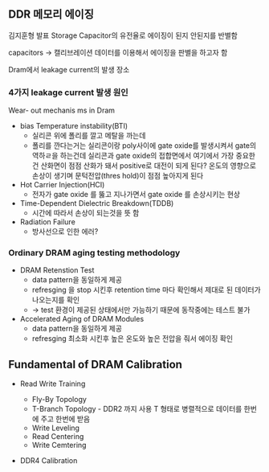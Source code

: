 ## DDR 메모리 에이징

김지훈형 발표
Storage Capacitor의 유전율로 에이징이 된지 안된지를 반별함

capacitors 
-> 캘리브레이션 데이터를 이용해서 에이징을 판별을 하고자 함

Dram에서 leakage current의 발생 장소

### 4가지 leakage current 발생 원인
Wear- out mechanis ms in Dram 
- bias Temperature instability(BTI)
	- 실리콘 위에 폴리를 깔고 메탈을 까는데
	- 폴리를 깐다는거는 실리콘이랑 poly사이에 gate oxide를 발생시켜서 gate의 역하ㄹ을 하는건데 실리콘과 gate oxide의 접합면에서 여기에서 가장 중요한건 산화면이 점점 산화가 돼서 positive로 대전이 되게 된다? 온도의 영향으로 손상이 생기며 문턱전압(thres hold)이 점점 높아지게 된다
- Hot Carrier Injection(HCI)
	- 전자가 gate oxide 를 뚫고 지나가면서 gate oxide 를 손상시키는 현상
- Time-Dependent Dielectric Breakdown(TDDB)
	- 시간에 따라서 손상이 되는것을 뜻 함
- Radiation Failure
	- 방사선으로 인한 에러?

###  Ordinary DRAM aging testing methodology
- DRAM Retenstion Test
	- data pattern을  동일하게 제공
	- refresging 을 stop 시킨후 retention time 마다 확인해서 제대로 된 데이터가 나오는지를 확인
	- -> test 환경이 제공된 상태에서만 가능하기 때문에 동작중에는 테스트 불가
- Accelerated Aging of DRAM Modules
	- data pattern을 동일하게 제공
	- refresging 최소화 시킨후 높은 온도와 높은 전압을 줘서 에이징 확인

## Fundamental of DRAM Calibration 

- Read Write Training
	- Fly-By Topology
	- T-Branch Topology - DDR2 까지 사용 T 형태로 병렬적으로 데이터를 한번에 주고 한번에 받음
	- Write Leveling
	- Read Centering
	- Write Cemtering

- DDR4 Calibration
